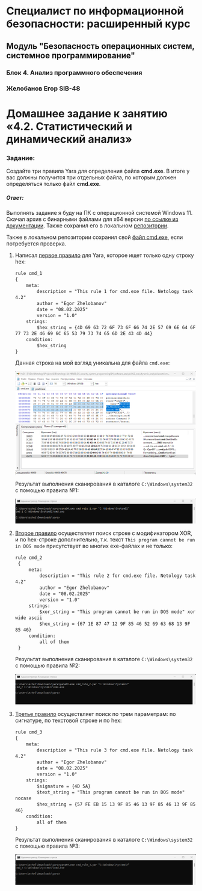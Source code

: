 # Специалист по информационной безопасности: расширенный курс
## Модуль "Безопасность операционных систем, системное программирование"
### Блок 4. Анализ программного обеспечения
### Желобанов Егор SIB-48

# Домашнее задание к занятию «4.2. Статистический и динамический анализ»

### Задание:

Создайте три правила Yara для определения файла **cmd.exe**.
В итоге у вас должны получится три отдельных файла, по которым должен определяться только файл **cmd.exe**.

##### Ответ:

Выполнять задание я буду на ПК с операционной системой Windows 11. Скачал архив с бинарными файлами для x64 версии
[по ссылке из документации](https://github.com/VirusTotal/yara/releases/latest). Также сохранил его в локальном [репозитории](assets/yara-v4.5.2-2326-win64.zip).

Также в локальном репозитории сохранил свой [файл cmd.exe](assets/cmd.exe), если потребуется проверка.

1. Написал [первое правило](assets/cmd_rule_1.yar) для Yara, которое ищет только одну строку hex:

   ```yara
   rule cmd_1
   {
       meta:
           description = "This rule 1 for cmd.exe file. Netology task 4.2"
           author = "Egor Zhelobanov"
           date = "08.02.2025"
           version = "1.0"
       strings:
           $hex_string = {4D 69 63 72 6F 73 6F 66 74 2E 57 69 6E 64 6F 77 73 2E 46 69 6C 65 53 79 73 74 65 6D 2E 43 4D 44}
       condition:
           $hex_string
   }
   ```
   Данная строка на мой взгляд уникальна для файла `cmd.exe`:

   ![](assets/string_rule_1.png)

   Результат выполнения сканирования в каталоге `C:\Windows\system32` с помощью правила №1:

   ![](assets/result_rule_1.png)

2. [Второе правило](assets/cmd_rule_2.yar) осуществляет поиск строке с модификатором XOR, и по hex-строке дополнительно, т.к. текст `This program cannot be run in DOS mode` присутствует во многих exe-файлах и не только:

   ```yara
   rule cmd_2
    {
        meta:
            description = "This rule 2 for cmd.exe file. Netology task 4.2"
            author = "Egor Zhelobanov"
            date = "08.02.2025"
            version = "1.0"
        strings:
            $xor_string = "This program cannot be run in DOS mode" xor wide ascii
            $hex_string = {67 1E 87 47 12 9F 85 46 52 69 63 68 13 9F 85 46}
        condition:
            all of them
    }
   ```
   
   Результат выполнения сканирования в каталоге `C:\Windows\system32` с помощью правила №2:

   ![](assets/result_rule_2.png)

3. [Третье правило](assets/cmd_rule_3.yar) осуществляет поиск по трем параметрам: по сигнатуре, по текстовой строке и по hex:

   ```yara
   rule cmd_3
   {
       meta:
           description = "This rule 3 for cmd.exe file. Netology task 4.2"
           author = "Egor Zhelobanov"
           date = "08.02.2025"
           version = "1.0"
       strings:
           $signature = {4D 5A}
           $text_string = "This program cannot be run in DOS mode" nocase
           $hex_string = {57 FE EB 15 13 9F 85 46 13 9F 85 46 13 9F 85 46}
       condition:
           all of them
   }
   ```
   
   Результат выполнения сканирования в каталоге `C:\Windows\system32` с помощью правила №3:

   ![](assets/result_rule_3.png)
